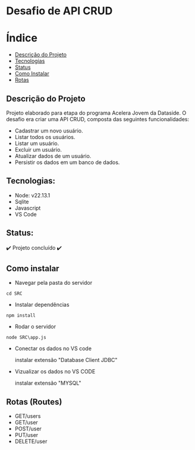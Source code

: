  # Desafio de API CRUD

# Índice 
* [Descrição do Projeto](#DescriçãodoProjeto)
* [Tecnologias](#Tecnologias)
* [Status](#Status)
* [Como Instalar](#Comoinstalar)
* [Rotas](#Rotas(Routes))

## Descrição do Projeto
Projeto elaborado para etapa do programa Acelera Jovem da Dataside. O desafio era criar uma API CRUD, composta das seguintes funcionalidades:
- Cadastrar um novo usuário.
- Listar todos os usuários. 
- Listar um usuário.
- Excluir um usuário.
- Atualizar dados de um usuário.
- Persistir os dados em um banco de dados.
## Tecnologias:

- Node: v22.13.1
- Sqlite
- Javascript
- VS Code

## Status:

:heavy_check_mark: Projeto concluído :heavy_check_mark:

## Como instalar

- Navegar pela pasta do servidor
```
cd SRC
```

- Instalar dependências
```
npm install
```

- Rodar o servidor
```
node SRC\app.js
```

- Conectar os dados no VS code

  instalar extensão "Database Client JDBC"
  
- Vizualizar os dados no VS CODE

  instalar extensão "MYSQL"

## Rotas (Routes)

- GET/users
- GET/user
- POST/user
- PUT/user
- DELETE/user
